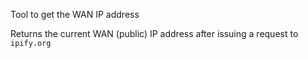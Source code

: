 Tool to get the WAN IP address

Returns the current WAN (public) IP address after issuing a request to `ipify.org`
